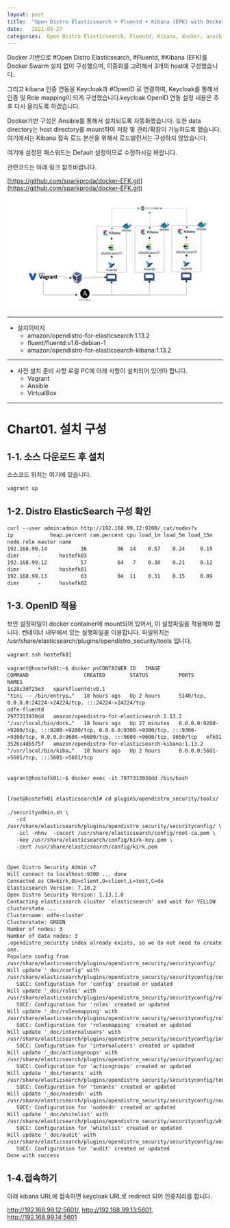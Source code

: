 ```yaml
---
layout: post
title:  "Open Distro Elasticsearch + Fluentd + Kibana (EFK) with Docker CONSISTING OF MULTIPLE HOSTS"
date:   2021-05-27
categories:  Open Distro Elasticsearch, Fluentd, Kibana, docker, ansible
---
```

Docker 기반으로 #Open Distro Elasticsearch, #Fluentd, #Kibana (EFK)를 Docker Swarm 설치 없이 구성했으며, 이중화를 고려해서 3개의 host에 구성했습니다.

그리고 kibana 인증 연동을 Keycloak과 #OpenID 로 연결하여, Keycloak를 통해서 인증 및 Role mapping이 되게 구성했습니다.keycloak OpenID 연동 설정 내용은 추후 다시 올리도록 하겠습니다.

Docker기반 구성은 Ansible를 통해서 설치되도록 자동화했습니다. 또한 data directory는 host directory를 mount하여 저장 및 관리/확장이 가능하도록 했습니다. 여기에서는 Kibana 접속 로드 분산을 위해서 로드발런서는 구성하지 않았습니다.

여기에 설정된 패스워드는 Default 설정이므로 수정하시길 바랍니다.

관련코드는 아래 링크 참조바랍니다.

[https://github.com/sparkproda/docker-EFK.git](https://github.com/sparkproda/docker-EFK.git)


![EFK](/assets/distroElasticsearch.png)

---
- 설치이미지
    - amazon/opendistro-for-elasticsearch:1.13.2
    - fluent/fluentd:v1.6-debian-1
    - amazon/opendistro-for-elasticsearch-kibana:1.13.2
---

- 사전 설치 준비 사항
  로컬 PC에 아래 사항이 설치되어 있어야 합니다.
  - Vagrant
  - Ansible
  - VirtualBox
---

# Chart01. 설치 구성

## 1-1. 소스 다운로드 후 설치

소스코드 위치는 여기에 있습니다.



~~~
vagrant up
~~~

## 1-2. Distro ElasticSearch 구성 확인

~~~
curl --user admin:admin http://192.168.99.12:9200/_cat/nodes?v
ip            heap.percent ram.percent cpu load_1m load_5m load_15m node.role master name
192.168.99.14           36          96  14    0.57    0.24     0.15 dimr      -      hostefk03
192.168.99.12           57          64   7    0.38    0.21     0.12 dimr      *      hostefk01
192.168.99.13           63          84  11    0.31    0.15     0.09 dimr      -      hostefk02
~~~

## 1-3. OpenID 적용

보안 설정파일이 docker container에 mount되어 있어서, 이 설정파일을 적용해야 합니다.
컨테이너 내부에서 있는 실행파일을 이용합니다. 파일위치는 /usr/share/elasticsearch/plugins/opendistro_security/tools
입니다.

~~~
vagrant ssh hostefk01

vagrant@hostefk01:~$ docker psCONTAINER ID   IMAGE                                               COMMAND                  CREATED        STATUS          PORTS                                                                                                                                       NAMES
1c28c3df25e3   sparkfluentd:v0.1                                   "tini -- /bin/entryp…"   18 hours ago   Up 2 hours      5140/tcp, 0.0.0.0:24224->24224/tcp, :::24224->24224/tcp                                                                                     odfe-fluentd
7977313930dd   amazon/opendistro-for-elasticsearch:1.13.2          "/usr/local/bin/dock…"   18 hours ago   Up 27 minutes   0.0.0.0:9200->9200/tcp, :::9200->9200/tcp, 0.0.0.0:9300->9300/tcp, :::9300->9300/tcp, 0.0.0.0:9600->9600/tcp, :::9600->9600/tcp, 9650/tcp   efk01
3526c4db575f   amazon/opendistro-for-elasticsearch-kibana:1.13.2   "/usr/local/bin/kiba…"   18 hours ago   Up 2 hours      0.0.0.0:5601->5601/tcp, :::5601->5601/tcp


vagrant@hostefk01:~$ docker exec -it 7977313930dd /bin/bash


[root@hostefk01 elasticsearch]# cd plugins/opendistro_security/tools/

./securityadmin.sh \
   -cd /usr/share/elasticsearch/plugins/opendistro_security/securityconfig/ \
   -icl -nhnv  -cacert /usr/share/elasticsearch/config/root-ca.pem \
   -key /usr/share/elasticsearch/config/kirk-key.pem \
   -cert /usr/share/elasticsearch/config/kirk.pem


Open Distro Security Admin v7
Will connect to localhost:9300 ... done
Connected as CN=kirk,OU=client,O=client,L=test,C=de
Elasticsearch Version: 7.10.2
Open Distro Security Version: 1.13.1.0
Contacting elasticsearch cluster 'elasticsearch' and wait for YELLOW clusterstate ...
Clustername: odfe-cluster
Clusterstate: GREEN
Number of nodes: 3
Number of data nodes: 3
.opendistro_security index already exists, so we do not need to create one.
Populate config from /usr/share/elasticsearch/plugins/opendistro_security/securityconfig/
Will update '_doc/config' with /usr/share/elasticsearch/plugins/opendistro_security/securityconfig/config.yml
   SUCC: Configuration for 'config' created or updated
Will update '_doc/roles' with /usr/share/elasticsearch/plugins/opendistro_security/securityconfig/roles.yml
   SUCC: Configuration for 'roles' created or updated
Will update '_doc/rolesmapping' with /usr/share/elasticsearch/plugins/opendistro_security/securityconfig/roles_mapping.yml
   SUCC: Configuration for 'rolesmapping' created or updated
Will update '_doc/internalusers' with /usr/share/elasticsearch/plugins/opendistro_security/securityconfig/internal_users.yml
   SUCC: Configuration for 'internalusers' created or updated
Will update '_doc/actiongroups' with /usr/share/elasticsearch/plugins/opendistro_security/securityconfig/action_groups.yml
   SUCC: Configuration for 'actiongroups' created or updated
Will update '_doc/tenants' with /usr/share/elasticsearch/plugins/opendistro_security/securityconfig/tenants.yml
   SUCC: Configuration for 'tenants' created or updated
Will update '_doc/nodesdn' with /usr/share/elasticsearch/plugins/opendistro_security/securityconfig/nodes_dn.yml
   SUCC: Configuration for 'nodesdn' created or updated
Will update '_doc/whitelist' with /usr/share/elasticsearch/plugins/opendistro_security/securityconfig/whitelist.yml
   SUCC: Configuration for 'whitelist' created or updated
Will update '_doc/audit' with /usr/share/elasticsearch/plugins/opendistro_security/securityconfig/audit.yml
   SUCC: Configuration for 'audit' created or updated
Done with success   

~~~

## 1-4.접속하기

아래 kibana URL에 접속하면 keycloak URL로 redirect 되어 인증처리를 합니다.

http://192.168.99.12:5601/, http://192.168.99.13:5601, http://192.168.99.14:5601
